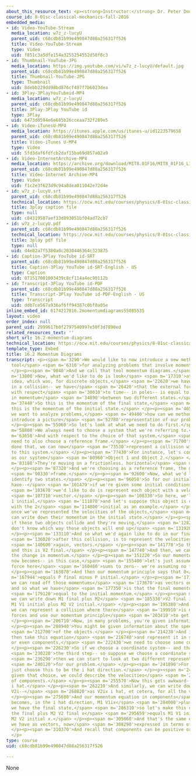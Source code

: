 ```yaml
---
about_this_resource_text: <p><strong>Instructor:</strong> Dr. Peter Dourmashkin</p>
course_id: 8-01sc-classical-mechanics-fall-2016
embedded_media:
- id: Video-YouTube-Stream
  media_location: w7z_z-lucyU
  parent_uid: c68cdb81b99e490847d88a256317f526
  title: Video-YouTube-Stream
  type: Video
  uid: f851c3a5dfe154a3255254552d58f8c3
- id: Thumbnail-YouTube-JPG
  media_location: https://img.youtube.com/vi/w7z_z-lucyU/default.jpg
  parent_uid: c68cdb81b99e490847d88a256317f526
  title: Thumbnail-YouTube-JPG
  type: Thumbnail
  uid: 8debb229dd98bd876cf497f7b6023dea
- id: 3Play-3PlayYouTubeid-MP4
  media_location: w7z_z-lucyU
  parent_uid: c68cdb81b99e490847d88a256317f526
  title: 3Play-3Play YouTube id
  type: 3Play
  uid: 6473d0594e6e685b26cceaa732f289e5
- id: Video-iTunesU-MP4
  media_location: https://itunes.apple.com/us/itunes-u/id1223579658
  parent_uid: c68cdb81b99e490847d88a256317f526
  title: Video-iTunes U-MP4
  type: Video
  uid: 5fd3daf6fdfcb2daf15ba69d857a02a9
- id: Video-InternetArchive-MP4
  media_location: https://archive.org/download/MIT8.01F16/MIT8_01F16_L16v02_360p.mp4
  parent_uid: c68cdb81b99e490847d88a256317f526
  title: Video-Internet Archive-MP4
  type: Video
  uid: f1c2e3f623d9c94a8dea011042e72d4e
- id: w7z_z-lucyU.srt
  parent_uid: c68cdb81b99e490847d88a256317f526
  technical_location: https://ocw.mit.edu/courses/physics/8-01sc-classical-mechanics-fall-2016/week-5-momentum-and-impulse/16.2-momentum-diagrams/16.2-momentum-diagrams/w7z_z-lucyU.srt
  title: 3play caption file
  type: null
  uid: c84319587aef33d893051bf04ad72cb7
- id: w7z_z-lucyU.pdf
  parent_uid: c68cdb81b99e490847d88a256317f526
  technical_location: https://ocw.mit.edu/courses/physics/8-01sc-classical-mechanics-fall-2016/week-5-momentum-and-impulse/16.2-momentum-diagrams/16.2-momentum-diagrams/w7z_z-lucyU.pdf
  title: 3play pdf file
  type: null
  uid: d4e82a7f5380a0c2030446364c323875
- id: Caption-3Play YouTube id-SRT
  parent_uid: c68cdb81b99e490847d88a256317f526
  title: Caption-3Play YouTube id-SRT-English - US
  type: Caption
  uid: 871517001003439c8cf114a4ec90112b
- id: Transcript-3Play YouTube id-PDF
  parent_uid: c68cdb81b99e490847d88a256317f526
  title: Transcript-3Play YouTube id-PDF-English - US
  type: Transcript
  uid: ddb7ce567a936af6ff94387c0bf0a05e
inline_embed_id: 6174217816.2momentumdiagrams55085535
layout: video
order_index: null
parent_uid: 2999617b0f2797540997e50f3d7890ed
related_resources_text: ''
short_url: 16.2-momentum-diagrams
technical_location: https://ocw.mit.edu/courses/physics/8-01sc-classical-mechanics-fall-2016/week-5-momentum-and-impulse/16.2-momentum-diagrams/16.2-momentum-diagrams
template_type: Embed
title: 16.2 Momentum Diagrams
transcript: <p><span m='3290'>We would like to now introduce a new methodological
  tool</span> <span m='6310'>for analyzing problems that involve momentum transfers.</span>
  </p><p><span m='9840'>And we call that tool momentum diagrams.</span> </p><p><span
  m='13800'>Now, what we'd like to do is look</span> <span m='17310'>at our fundamental
  idea, which was, for discrete objects,</span> <span m='22620'>we have that-- involved
  in a collision-- we have</span> <span m='26420'>that the external force integrated
  with respect</span> <span m='30010'>to time-- in poles-- is equal to the change
  in momentum</span> <span m='34890'>between two different states.</span> </p><p><span
  m='37440'>So this is the momentum of the final state,</span> <span m='41570'>and
  this is the momentum of the initial state.</span> </p><p><span m='46560'>So when
  we want to analyze problems,</span> <span m='49400'>how can we methodologically
  introduce a picture</span> <span m='52780'>representation of our problems?</span>
  </p><p><span m='55060'>So let's look at what we need to do first.</span> </p><p><span
  m='58800'>We always need to choose a system that we're referring to.</span> </p><p><span
  m='63650'>And with respect to the choice of that system,</span> <span m='66320'>we
  need to also choose a reference frame.</span> </p><p><span m='71700'>Now, once we've
  done that, we can now</span> <span m='73530'>represent a collision with respect
  to this system.</span> </p><p><span m='77430'>For instance, let's consider two objects--
  as our system</span> <span m='80960'>Object 1 and Object 2.</span> </p><p><span
  m='83180'>They're moving on a frictionless, horizontal</span> <span m='86000'>surface.</span>
  </p><p><span m='87320'>And we're choosing as a reference frame, the ground</span>
  <span m='90330'>frame.</span> </p><p><span m='92600'>Now, what we'd like to do is
  identify two states.</span> </p><p><span m='96050'>So for our initial state, we'll
  have--</span> <span m='101479'>if we're given some initial conditions-- what</span>
  <span m='103670'>we'd like to do is represent each object with a velocity</span>
  <span m='107310'>vector.</span> </p><p><span m='108330'>So here, we'll write the
  1 initial,</span> <span m='111070'>and let's suppose this object is coming at it
  with the 2</span> <span m='114800'>initial as an example.</span> </p><p><span m='117030'>And
  once we've represented the velocities of the objects,</span> <span m='119780'>we
  can write down their momentum in the initial state.</span> </p><p><span m='122980'>Similarly,
  if these two objects collide and they're moving,</span> <span m='128220'>we actually
  don't know which way those objects will end up</span> <span m='131920'>moving.</span>
  </p><p><span m='133110'>And so what we'd again like to do in our final state,</span>
  <span m='136020'>after this collision, is to represent the velocities by,</span>
  <span m='140600'>again, vectors.</span> </p><p><span m='141770'>So this is V1 final
  and this is V2 final.</span> </p><p><span m='147740'>And then, we can represent
  the change in momentum.</span> </p><p><span m='151220'>So our momentum principle
  now becomes-- in this case,</span> <span m='155400'>let's just assume that the external
  force here</span> <span m='160480'>sums to zero-- we're assuming no friction.</span>
  </p><p><span m='163870'>And then our momentum principle says that 0</span> <span
  m='167944'>equals P final minus P initial.</span> </p><p><span m='171770'>And now,
  we can read off those momentums</span> <span m='173670'>as vectors on the diagram,
  and so what we have</span> <span m='177350'>is that the final momentum will be</span>
  <span m='179120'>equal to the initial momentum.</span> </p><p><span m='180870'>So
  we can write down M1 final plus M2</span> <span m='185330'>V2 final is equal to
  M1 V1 initial plus M2 V2 initial.</span> </p><p><span m='195380'>And that's how
  we can represent a collision where there</span> <span m='199910'>is no external
  forces and use our momentum principle</span> <span m='203410'>to get an vector equation.</span>
  </p><p><span m='206710'>Now, in many problems, you're given information.</span>
  </p><p><span m='208940'>You might be given information about the speeds and magnitudes</span>
  <span m='212700'>of the objects.</span> </p><p><span m='214230'>And in order to
  then take this equation</span> <span m='216740'>and represent it in speeds and directions
  or even components,</span> <span m='222430'>we need to choose some coordinate system.</span>
  </p><p><span m='226230'>So if we choose a coordinate system-- and that's</span>
  <span m='230220'>the third step-- so suppose we choose a coordinate system,</span>
  <span m='236290'>then we can start to look at two different representations</span>
  <span m='240120'>for our problem.</span> </p><p><span m='241890'>For instance, let's
  just choose this to be the i hat direction.</span> </p><p><span m='247320'>Now,
  given that choice, we could describe the velocities</span> <span m='253680'>in terms
  of components.</span> </p><p><span m='255570'>Now this gets awkward-- V1i x component
  i hat.</span> </p><p><span m='262210'>And similarly, we can write down all the velocities--
  V2i--</span> <span m='268020'>as V2ix i hat, et cetera, for all the velocities.</span>
  </p><p><span m='275680'>And our momentum equation in components</span> <span m='278330'>then
  becomes, in the i hat direction, M1 V1ix</span> <span m='284000'>plus-- well, here
  we have the final state,</span> <span m='286310'>so let's make this consistent--
  the final plus M2 V2 final x</span> <span m='295659'>equals M1 V1 initial x plus
  M2 V2 initial x.</span> </p><p><span m='305060'>And that's the same equation that
  we have as vectors, now</span> <span m='308290'>expressed in terms of components.</span>
  </p><p><span m='310370'>And recall that components can be positive or negative.</span>
  </p>
type: course
uid: c68cdb81b99e490847d88a256317f526

---
```

None